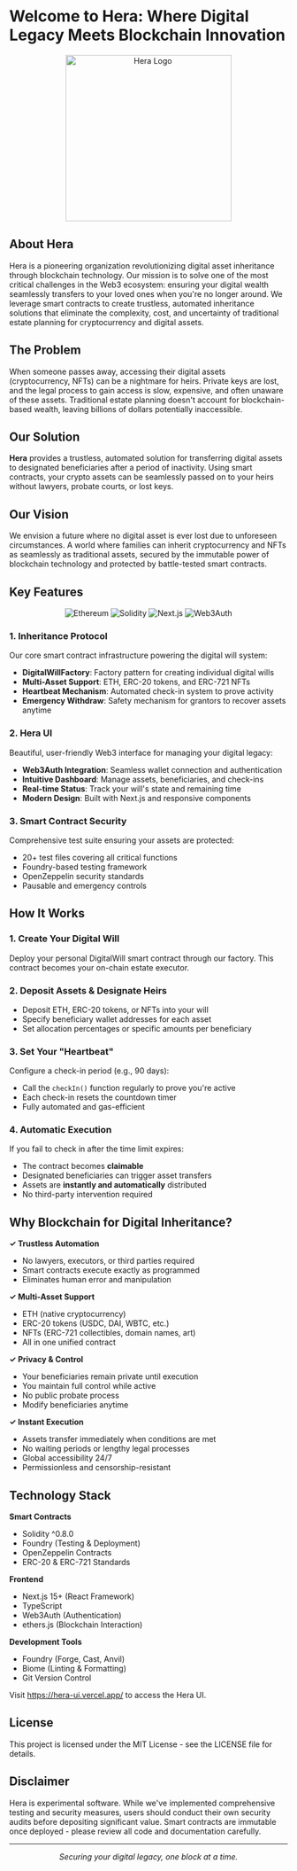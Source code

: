 # Welcome to Hera: Where Digital Legacy Meets Blockchain Innovation

<p align="center">
  <img src="../../HeraLogo.png" alt="Hera Logo" width="300"/>
</p>

## About Hera

Hera is a pioneering organization revolutionizing digital asset inheritance through blockchain technology. Our mission is to solve one of the most critical challenges in the Web3 ecosystem: ensuring your digital wealth seamlessly transfers to your loved ones when you're no longer around. We leverage smart contracts to create trustless, automated inheritance solutions that eliminate the complexity, cost, and uncertainty of traditional estate planning for cryptocurrency and digital assets.

## The Problem

When someone passes away, accessing their digital assets (cryptocurrency, NFTs) can be a nightmare for heirs. Private keys are lost, and the legal process to gain access is slow, expensive, and often unaware of these assets. Traditional estate planning doesn't account for blockchain-based wealth, leaving billions of dollars potentially inaccessible.

## Our Solution

**Hera** provides a trustless, automated solution for transferring digital assets to designated beneficiaries after a period of inactivity. Using smart contracts, your crypto assets can be seamlessly passed on to your heirs without lawyers, probate courts, or lost keys.

## Our Vision

We envision a future where no digital asset is ever lost due to unforeseen circumstances. A world where families can inherit cryptocurrency and NFTs as seamlessly as traditional assets, secured by the immutable power of blockchain technology and protected by battle-tested smart contracts.

## Key Features

<p align="center">
  <img src="https://img.shields.io/badge/Blockchain-Ethereum-blue" alt="Ethereum"/>
  <img src="https://img.shields.io/badge/Smart_Contracts-Solidity-363636" alt="Solidity"/>
  <img src="https://img.shields.io/badge/Frontend-Next.js-black" alt="Next.js"/>
  <img src="https://img.shields.io/badge/Web3-Authentication-orange" alt="Web3Auth"/>
</p>

### 1. **Inheritance Protocol**

Our core smart contract infrastructure powering the digital will system:

- **DigitalWillFactory**: Factory pattern for creating individual digital wills
- **Multi-Asset Support**: ETH, ERC-20 tokens, and ERC-721 NFTs
- **Heartbeat Mechanism**: Automated check-in system to prove activity
- **Emergency Withdraw**: Safety mechanism for grantors to recover assets anytime

### 2. **Hera UI**

Beautiful, user-friendly Web3 interface for managing your digital legacy:

- **Web3Auth Integration**: Seamless wallet connection and authentication
- **Intuitive Dashboard**: Manage assets, beneficiaries, and check-ins
- **Real-time Status**: Track your will's state and remaining time
- **Modern Design**: Built with Next.js and responsive components

### 3. **Smart Contract Security**

Comprehensive test suite ensuring your assets are protected:

- 20+ test files covering all critical functions
- Foundry-based testing framework
- OpenZeppelin security standards
- Pausable and emergency controls

## How It Works

### 1. **Create Your Digital Will**

Deploy your personal DigitalWill smart contract through our factory. This contract becomes your on-chain estate executor.

### 2. **Deposit Assets & Designate Heirs**

- Deposit ETH, ERC-20 tokens, or NFTs into your will
- Specify beneficiary wallet addresses for each asset
- Set allocation percentages or specific amounts per beneficiary

### 3. **Set Your "Heartbeat"**

Configure a check-in period (e.g., 90 days):

- Call the `checkIn()` function regularly to prove you're active
- Each check-in resets the countdown timer
- Fully automated and gas-efficient

### 4. **Automatic Execution**

If you fail to check in after the time limit expires:

- The contract becomes **claimable**
- Designated beneficiaries can trigger asset transfers
- Assets are **instantly and automatically** distributed
- No third-party intervention required

## Why Blockchain for Digital Inheritance?

**✓ Trustless Automation**

- No lawyers, executors, or third parties required
- Smart contracts execute exactly as programmed
- Eliminates human error and manipulation

**✓ Multi-Asset Support**

- ETH (native cryptocurrency)
- ERC-20 tokens (USDC, DAI, WBTC, etc.)
- NFTs (ERC-721 collectibles, domain names, art)
- All in one unified contract

**✓ Privacy & Control**

- Your beneficiaries remain private until execution
- You maintain full control while active
- No public probate process
- Modify beneficiaries anytime

**✓ Instant Execution**

- Assets transfer immediately when conditions are met
- No waiting periods or lengthy legal processes
- Global accessibility 24/7
- Permissionless and censorship-resistant

## Technology Stack

**Smart Contracts**

- Solidity ^0.8.0
- Foundry (Testing & Deployment)
- OpenZeppelin Contracts
- ERC-20 & ERC-721 Standards

**Frontend**

- Next.js 15+ (React Framework)
- TypeScript
- Web3Auth (Authentication)
- ethers.js (Blockchain Interaction)

**Development Tools**

- Foundry (Forge, Cast, Anvil)
- Biome (Linting & Formatting)
- Git Version Control

Visit https://hera-ui.vercel.app/ to access the Hera UI.

## License

This project is licensed under the MIT License - see the LICENSE file for details.

## Disclaimer

Hera is experimental software. While we've implemented comprehensive testing and security measures, users should conduct their own security audits before depositing significant value. Smart contracts are immutable once deployed - please review all code and documentation carefully.

---

<p align="center">
  <i>Securing your digital legacy, one block at a time.</i>
</p>
